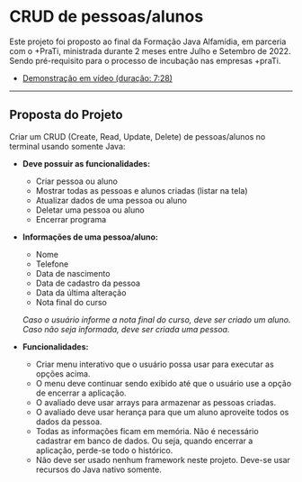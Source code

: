 # CRUD de pessoas/alunos

Este projeto foi proposto ao final da Formação Java Alfamídia, em parceria com o +PraTi, ministrada durante 2 meses entre Julho e Setembro de 2022. Sendo pré-requisito para o processo de incubação nas empresas +praTi.
- [Demonstração em vídeo (duração: 7:28)](https://youtu.be/gA3Q9JSD2D0)
---

## Proposta do Projeto
Criar um CRUD (Create, Read, Update, Delete) de pessoas/alunos no terminal usando somente Java:

* **Deve possuir as funcionalidades:**
  * Criar pessoa ou aluno
  * Mostrar todas as pessoas e alunos criadas (listar na tela)
  * Atualizar dados de uma pessoa ou aluno
  * Deletar uma pessoa ou aluno
  * Encerrar programa

* **Informações de uma pessoa/aluno:**
  * Nome
  * Telefone
  * Data de nascimento
  * Data de cadastro da pessoa
  * Data da última alteração
  * Nota final do curso 

   *Caso o usuário informe a nota final do curso, deve ser criado um aluno. Caso não seja informada, deve ser criada uma pessoa.*

* **Funcionalidades:**
  * Criar menu interativo que o usuário possa usar para executar as opções acima.
  * O menu deve continuar sendo exibido até que o usuário use a opção de encerrar a aplicação.
  * O avaliado deve usar arrays para armazenar as pessoas criadas.
  * O avaliado deve usar herança para que um aluno aproveite todos os dados da  pessoa.
  * Todas as informações ficam em memória. Não é necessário cadastrar em banco de dados. Ou seja, quando encerrar a aplicação, perde-se todo o histórico.
  * Não deve ser usado nenhum framework neste projeto. Deve-se usar recursos do Java nativo somente.
